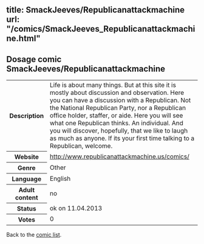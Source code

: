 title: SmackJeeves/Republicanattackmachine
url: "/comics/SmackJeeves_Republicanattackmachine.html"
---
Dosage comic SmackJeeves/Republicanattackmachine
-----------------------------------------

<table class="comicinfo">
<tr>
<th>Description</th><td>Life is about many things. But at this site it is mostly about discussion and observation. Here you can have a discussion with a Republican. Not the National Republican Party, nor a Republican office holder, staffer, or aide. Here you will see what one Republican thinks. An individual. And you will discover, hopefully, that we like to laugh as much as anyone. If its your first time talking to a Republican, welcome.</td>
</tr>
<tr>
<th>Website</th><td><a href="http://www.republicanattackmachine.us/comics/">http://www.republicanattackmachine.us/comics/</a></td>
</tr>
<tr>
<th>Genre</th><td>Other</td>
</tr>
<tr>
<th>Language</th><td>English</td>
</tr>
<tr>
<th>Adult content</th><td>no</td>
</tr>
<tr>
<th>Status</th><td>ok on 11.04.2013</td>
</tr>
<tr>
<th>Votes</th><td>0</div></td>
</tr>
</table>

Back to the [comic list](../comic-index.html).
